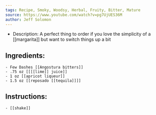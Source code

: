 ```yaml
---
tags: Recipe, Smoky, Woodsy, Herbal, Fruity, Bitter, Mature
source: https://www.youtube.com/watch?v=pg7UjUES36M
author: Jeff Solomon
---
```


- Description:
  A perfect thing to order if you love the simplicity of a [[margarita]] but want to switch things up a bit
## Ingredients:
	- Few Dashes [[Angostura bitters]]
	- .75 oz [[[[lime]] juice]]
	- 1 oz [[apricot liqueur]]
	- 1.5 oz [[reposado [[tequila]]]]
## Instructions:
	- [[shake]]